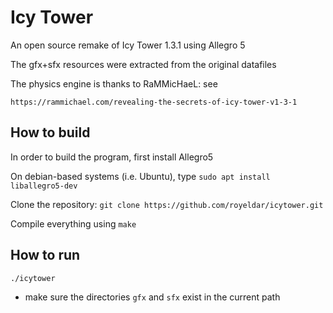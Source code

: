 # Icy Tower
An open source remake of Icy Tower 1.3.1 using Allegro 5

The gfx+sfx resources were extracted from the original datafiles

The physics engine is thanks to RaMMicHaeL: see

	https://rammichael.com/revealing-the-secrets-of-icy-tower-v1-3-1

## How to build
In order to build the program, first install Allegro5

On debian-based systems (i.e. Ubuntu), type `sudo apt install liballegro5-dev`

Clone the repository: `git clone https://github.com/royeldar/icytower.git`

Compile everything using `make`

## How to run
`./icytower`

- make sure the directories `gfx` and `sfx` exist in the current path
